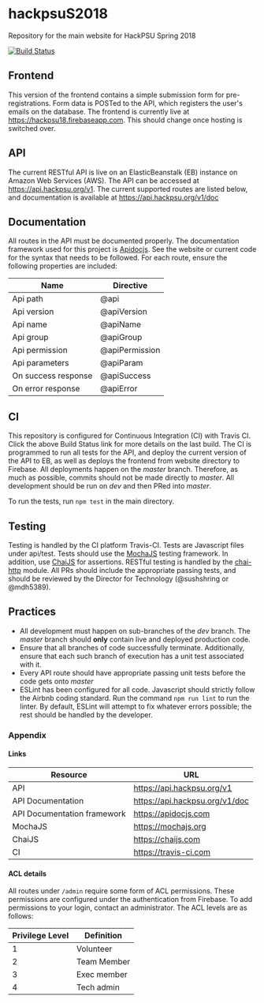 # hackpsuS2018
Repository for the main website for HackPSU Spring 2018

[![Build Status](https://travis-ci.com/hackpsu-tech/hackPSUS2018.svg?token=rXBswytuwgwFX9F967pp&branch=master)](https://travis-ci.com/hackpsu-tech/hackPSUS2018)
## Frontend

This version of the frontend contains a simple submission form for pre-registrations. Form data is POSTed to the API, which registers the user's emails on the database. The frontend is currently live at https://hackpsu18.firebaseapp.com. This should change once hosting is switched over.

## API

The current RESTful API is live on an ElasticBeanstalk (EB) instance on Amazon Web Services (AWS). The API can be accessed at https://api.hackpsu.org/v1. The current supported routes are listed below, and documentation is available at https://api.hackpsu.org/v1/doc

## Documentation

All routes in the API must be documented properly. The documentation framework used for this project is [Apidocjs](https://apidocjs.com). See the website or current code for the syntax that needs to be followed. For each route, ensure 
the following properties are included:

Name | Directive
------------ | -------------
Api path | @api
Api version | @apiVersion
Api name | @apiName
Api group | @apiGroup
Api permission | @apiPermission
Api parameters | @apiParam
On success response | @apiSuccess
On error response | @apiError 



## CI

This repository is configured for Continuous Integration (CI) with Travis CI. Click the above Build Status link for more details on the last build. 
The CI is programmed to run all tests for the API, and deploy the current version of the API to EB, as well as deploys the frontend from website directory to Firebase.
All deployments happen on the _master_ branch. Therefore, as much as possible, commits should not be made directly to _master_. All development should be run on _dev_
and then PRed into _master_. 

To run the tests, run `npm test` in the main directory.

## Testing

Testing is handled by the CI platform Travis-CI. Tests are Javascript files under api/test. Tests should use the [MochaJS](http://Mochajs.org) testing framework. In addition, use 
[ChaiJS](http://chaijs.com) for assertions. RESTful testing is handled by the [chai-http](http://chaijs.com/plugins/chai-http/) module.
All PRs should include the appropriate passing tests, and should be reviewed by the Director for Technology (@sushshring or @mdh5389).


## Practices
- All development must happen on sub-branches of the _dev_ branch. The _master_ branch should **only** contain live and deployed production code.
- Ensure that all branches of code successfully terminate. Additionally, ensure that each such branch of execution has a unit test associated with it.
- Every API route should have appropriate passing unit tests before the code gets onto _master_
- ESLint has been configured for all code. Javascript should strictly follow the Airbnb coding standard. Run the command `npm run lint` to run the linter. 
By default, ESLint will attempt to fix whatever errors possible; the rest should be handled by the developer.


### Appendix

#### Links
Resource | URL
------------ | -------------
 API | https://api.hackpsu.org/v1
 API Documentation | https://api.hackpsu.org/v1/doc
 API Documentation framework | https://apidocjs.com
 MochaJS | https://mochajs.org
 ChaiJS | https://chaijs.com
 CI | https://travis-ci.com
 
 #### ACL details
 All routes under ```/admin``` require some form of ACL permissions. These permissions are configured
 under the authentication from Firebase. To add permissions to your login, contact an administrator.
 The ACL levels are as follows:
 
 Privilege Level | Definition
 ------------ | -------------
 1 | Volunteer
 2 | Team Member
 3 | Exec member
 4 | Tech admin


 
  
